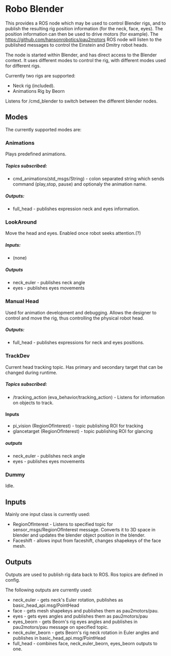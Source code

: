 # Robo Blender

This provides a ROS node which may be used to control Blender rigs,
and to publish the resulting rig position information (for the neck,
face, eyes).  The position information can then be used to drive motors
(for example).  The https://github.com/hansonrobotics/pau2motors ROS
node will listen to the published messages to control the Einstein
and Dmitry robot heads.

The node is started within Blender, and has direct access to the
Blender context.  It uses different modes to control the rig, with
different modes used for different rigs. 

Currently two rigs are supported:
  * Neck rig (included).
  * Animations Rig by Beorn

Listens for /cmd_blender to switch between the different blender nodes.

## Modes
The currently supported modes are:

### Animations
Plays predefined animations.

##### Topics subscribed:
  * cmd_animations(std_msgs/String) - colon separated string which
    sends command (play,stop, pause) and optionaly the animation name.

##### Outputs:
  * full_head - publishes expression neck and eyes information.

### LookAround
Move the head and eyes. Enabled once robot seeks attention.(?)

##### Inputs:
  * (none)

##### Outputs
  * neck_euler - publishes neck angle
  * eyes - publishes eyes movements

### Manual Head
Used for animation development and debugging. Allows the designer
to control and move the rig, thus controlling the physical robot head.

##### Outputs:
  * full_head  - publishes expressions for neck and eyes positions.

### TrackDev
Current head tracking topic. Has primary and secondary target that
can be changed during runtime.

##### Topics subscribed:
  * /tracking_action (eva_behavior/tracking_action) - Listens for
    information on objects to track.

#### Inputs
  * pi_vision (RegionOfInterest) - topic publishing ROI  for tracking
  * glancetarget (RegionOfInterest) - topic publishing ROI for glancing

##### outputs
  * neck_euler - publishes neck angle
  * eyes - publishes eyes movements

### Dummy
Idle.

## Inputs
Mainly one input class is currently used:
  * RegionOfInterest - Listens to specified topic for 
    sensor_msgs/RegionOfInterest message. Converts it to 3D space
    in blender and updates the blender object position in the blender.
  * Faceshift - allows input from faceshift, changes shapekeys 
    of the face mesh.

## Outputs
Outputs are used to publish rig data back to ROS.  Ros topics are 
defined in config.

The following outputs are currently used:
  * neck_euler - gets neck's Euler rotation, publishes as
    basic_head_api.msg/PointHead
  * face - gets mesh shapekeys and publishes them as pau2motors/pau. 
  * eyes - gets eyes angles and publishes them as pau2motors/pau
  * eyes_beorn - gets Beorn's rig eyes angles and publishes in 
    pau2motors/pau message on specified topic.
  * neck_euler_beorn  - gets Beorn's rig neck rotation in Euler angles
    and publishes in basic_head_api.msg/PointHead
  * full_head - combines face, neck_euler_beorn, eyes_beorn outputs to one.

